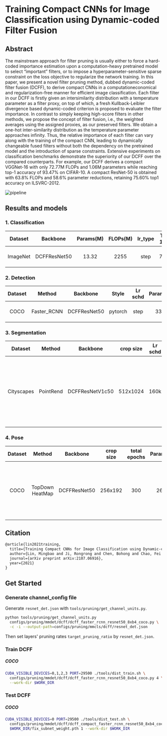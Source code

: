 # Training Compact CNNs for Image Classification using Dynamic-coded Filter Fusion

## Abstract

The mainstream approach for filter pruning is usually either to force a hard-coded importance estimation upon a computation-heavy pretrained model to select “important” filters, or to impose a hyperparameter-sensitive sparse constraint on the loss objective to regularize the network training. In this paper, we present a novel filter pruning method, dubbed dynamic-coded filter fusion (DCFF), to derive compact CNNs in a computationeconomical and regularization-free manner for efficient image classification. Each filter in our DCFF is firstly given an intersimilarity distribution with a temperature parameter as a filter proxy, on top of which, a fresh Kullback-Leibler divergence based dynamic-coded criterion is proposed to evaluate the filter importance. In contrast to simply keeping high-score filters in other methods, we propose the concept of filter fusion, i.e., the weighted averages using the assigned proxies, as our preserved filters. We obtain a one-hot inter-similarity distribution as the temperature parameter approaches infinity. Thus, the relative importance of each filter can vary along with the training of the compact CNN, leading to dynamically changeable fused filters without both the dependency on the pretrained model and the introduction of sparse constraints. Extensive experiments on classification benchmarks demonstrate the superiority of our DCFF over the compared counterparts. For example, our DCFF derives a compact VGGNet-16 with only 72.77M FLOPs and 1.06M parameters while reaching top-1 accuracy of 93.47% on CIFAR-10. A compact ResNet-50 is obtained with 63.8% FLOPs and 58.6% parameter reductions, retaining 75.60% top1 accuracy on ILSVRC-2012.

![pipeline](https://user-images.githubusercontent.com/31244134/189286581-722853ba-c6d7-4a39-b902-37995b444c71.jpg)

## Results and models

### 1. Classification

| Dataset  |   Backbone   | Params(M) | FLOPs(M) | lr_type | Top-1 (%) | Top-5 (%) |                     CPrate                      |                        Config                        |                                                                                                    Download                                                                                                    |
| :------: | :----------: | :-------: | :------: | :-----: | :-------: | :-------: | :---------------------------------------------: | :--------------------------------------------------: | :------------------------------------------------------------------------------------------------------------------------------------------------------------------------------------------------------------: |
| ImageNet | DCFFResNet50 |   13.32   |   2255   |  step   |   74.46   |   91.99   | \[0.0\]+\[0.35,0.4,0.1\]\*10+\[0.3,0.3,0.1\]\*6 | [config](../../mmcls/dcff/dcff_resnet_8xb32_in1k.py) | [model](https://download.openmmlab.com/mmrazor/v1/pruning/dcff/mmcls/dcff_cls_fix_subnet_weight.pth) \\ [log](https://download.openmmlab.com/mmrazor/v1/pruning/dcff/mmcls/dcff_mmcls_sup_20220906_131949.log) |

### 2. Detection

| Dataset |   Method    |   Backbone   |  Style  | Lr schd | Params(M) | FLOPs(M) | bbox AP |                     CPrate                      |                              Config                               |                                                                                            Download                                                                                            |
| :-----: | :---------: | :----------: | :-----: | :-----: | :-------: | :------: | :-----: | :---------------------------------------------: | :---------------------------------------------------------------: | :--------------------------------------------------------------------------------------------------------------------------------------------------------------------------------------------: |
|  COCO   | Faster_RCNN | DCFFResNet50 | pytorch |  step   |   33.31   |  168320  |  35.8   | \[0.0\]+\[0.35,0.4,0.1\]\*10+\[0.3,0.3,0.1\]\*6 | [config](../../mmdet/dcff/dcff_faster_rcnn_resnet50_8xb4_coco.py) | [model](https://download.openmmlab.com/mmrazor/v1/pruning/dcff/mmdet/dcff_mmdet.pth) \\ [log](https://download.openmmlab.com/mmrazor/v1/pruning/dcff/mmdet/dcff_mmdet_sup_20220909_103653.log) |

### 3. Segmentation

|  Dataset   |  Method   |    Backbone     | crop size | Lr schd | Params(M) | FLOPs(M) | mIoU  |                               CPrate                                |                                Config                                 |                                                                                            Download                                                                                             |
| :--------: | :-------: | :-------------: | :-------: | :-----: | :-------: | :------: | :---: | :-----------------------------------------------------------------: | :-------------------------------------------------------------------: | :---------------------------------------------------------------------------------------------------------------------------------------------------------------------------------------------: |
| Cityscapes | PointRend | DCFFResNetV1c50 | 512x1024  |  160k   |   18.43   |  74410   | 76.75 | \[0.0, 0.0, 0.0\] + \[0.35, 0.4, 0.1\] * 10 + \[0.3, 0.3, 0.1\] * 6 | [config](../../mmseg/dcff/dcff_pointrend_resnet50_8xb2_cityscapes.py) | [model](https://download.openmmlab.com/mmrazor/v1/pruning/dcff/mmseg/dcff_mmseg.pth) \\ [log](https://download.openmmlab.com/mmrazor/v1/pruning/dcff/mmseg/dcff_mmpose_sup_20220908_172111.log) |

### 4. Pose

| Dataset |     Method      |   Backbone   | crop size | total epochs | Params(M) | FLOPs(M) |  AP  |                           CPrate                           |                              Config                               |                                                                                           Download                                                                                           |
| :-----: | :-------------: | :----------: | :-------: | :----------: | :-------: | :------: | :--: | :--------------------------------------------------------: | :---------------------------------------------------------------: | :------------------------------------------------------------------------------------------------------------------------------------------------------------------------------------------: |
|  COCO   | TopDown HeatMap | DCFFResNet50 |  256x192  |     300      |   26.95   |   4290   | 68.3 | \[0.0\] + \[0.2, 0.2, 0.1\] * 10 + \[0.15, 0.15, 0.1\] * 6 | [config](../../mmpose/dcff/dcff_topdown_heatmap_resnet50_coco.py) | [model](https://download.openmmlab.com/mmrazor/v1/pruning/dcff/mmpose/dcff_pose.pth) \\ [log](https://download.openmmlab.com/mmrazor/v1/pruning/dcff/mmpose/dcff_mmpose_20220908_140331.log) |

## Citation

```latex
@article{lin2021training,
  title={Training Compact CNNs for Image Classification using Dynamic-coded Filter Fusion},
  author={Lin, Mingbao and Ji, Rongrong and Chen, Bohong and Chao, Fei and Liu, Jianzhuang and Zeng, Wei and Tian, Yonghong and Tian, Qi},
  journal={arXiv preprint arXiv:2107.06916},
  year={2021}
}
```

## Get Started

### Generate channel_config file

Generate `resnet_det.json` with `tools/pruning/get_channel_units.py`.

```bash
python tools/pruning/get_channel_units.py
  configs/pruning/mmdet/dcff/dcff_faster_rcnn_resnet50_8xb4_coco.py \
  -c -i --output-path=configs/pruning/mmcls/dcff/resnet_det.json
```

Then set layers' pruning rates `target_pruning_ratio` by `resnet_det.json`.

### Train DCFF

##### COCO

```bash
CUDA_VISIBLE_DEVICES=0,1,2,3 PORT=29500 ./tools/dist_train.sh \
  configs/pruning/mmdet/dcff/dcff_faster_rcnn_resnet50_8xb4_coco.py 4 \
  --work-dir $WORK_DIR
```

### Test DCFF

##### COCO

```bash
CUDA_VISIBLE_DEVICES=0 PORT=29500 ./tools/dist_test.sh \
  configs/pruning/mmdet/dcff/dcff_compact_faster_rcnn_resnet50_8xb4_coco.py \
  $WORK_DIR/fix_subnet_weight.pth 1 --work-dir $WORK_DIR
```

